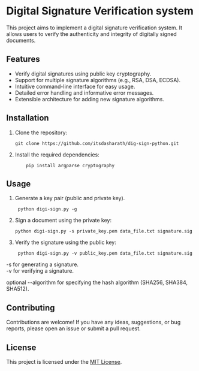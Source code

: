 # Digital Signature Verification system

This project aims to implement a digital signature verification system. It allows users to verify the authenticity and integrity of digitally signed documents.

## Features

- Verify digital signatures using public key cryptography.
- Support for multiple signature algorithms (e.g., RSA, DSA, ECDSA).
- Intuitive command-line interface for easy usage.
- Detailed error handling and informative error messages.
- Extensible architecture for adding new signature algorithms.

## Installation

1. Clone the repository:

    ```shell
    git clone https://github.com/itsdasharath/dig-sign-python.git
    ```

2. Install the required dependencies:
    ```shell
        pip install argparse cryptography 
    ```

## Usage

1. Generate a key pair (public and private key).
    
    ```shell
     python digi-sign.py -g
    ```

2. Sign a document using the private key:

    ```shell
    python digi-sign.py -s private_key.pem data_file.txt signature.sig 
    ```

3. Verify the signature using the public key:

    ```shell
     python digi-sign.py -v public_key.pem data_file.txt signature.sig 

    ```

 -s for generating a signature. <br>
  -v for verifying a signature.
    
optional
 --algorithm for specifying the hash algorithm (SHA256, SHA384, SHA512).

## Contributing

Contributions are welcome! If you have any ideas, suggestions, or bug reports, please open an issue or submit a pull request.

## License

This project is licensed under the [MIT License](LICENSE).